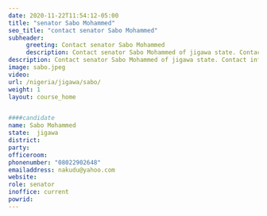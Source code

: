 ```yaml
---
date: 2020-11-22T11:54:12-05:00
title: "senator Sabo Mohammed"
seo_title: "contact senator Sabo Mohammed"
subheader:
     greeting: Contact senator Sabo Mohammed 
     description: Contact senator Sabo Mohammed of jigawa state. Contact information for senator Sabo Mohammed includes email address, phone number, and mailing address.
description: Contact senator Sabo Mohammed of jigawa state. Contact information for senator Sabo Mohammed includes email address, phone number, and mailing address.
image: sabo.jpeg
video: 
url: /nigeria/jigawa/sabo/
weight: 1
layout: course_home


####candidate
name: Sabo Mohammed
state:	jigawa
district: 
party:	
officeroom:	
phonenumber: "08022902648"
emailaddress: nakudu@yahoo.com
website:	
role: senator
inoffice: current
powrid: 
---
```


